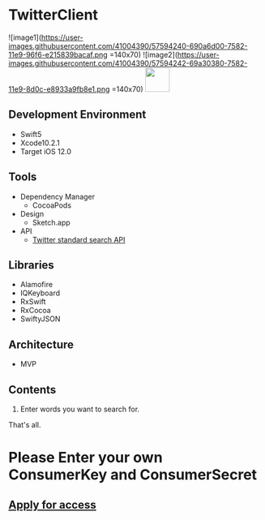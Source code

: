 # TwitterClient
![image1](https://user-images.githubusercontent.com/41004390/57594240-690a6d00-7582-11e9-96f6-e215839bacaf.png =140x70)
![image2](https://user-images.githubusercontent.com/41004390/57594242-69a30380-7582-11e9-8d0c-e8933a9fb8e1.png =140x70)
<img src="https://user-images.githubusercontent.com/41004390/57594242-69a30380-7582-11e9-8d0c-e8933a9fb8e1.png" width="48">

## Development Environment
- Swift5
- Xcode10.2.1
- Target iOS 12.0

## Tools
- Dependency Manager
  - CocoaPods
- Design
  - Sketch.app
- API
  - [Twitter standard search API](https://developer.twitter.com/en/docs/tweets/search/api-reference/get-search-tweets.html)

## Libraries
- Alamofire
- IQKeyboard
- RxSwift
- RxCocoa
- SwiftyJSON

## Architecture
- MVP

## Contents
1. Enter words you want to search for.

That's all.

# Please Enter your own ConsumerKey and ConsumerSecret
## [Apply for access](https://developer.twitter.com/en/apply-for-access)
